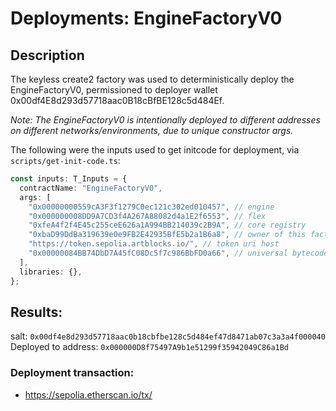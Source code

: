 # Deployments: EngineFactoryV0

## Description

The keyless create2 factory was used to deterministically deploy the EngineFactoryV0, permissioned to deployer wallet 0x00df4E8d293d57718aac0B18cBfBE128c5d484Ef.

_Note: The EngineFactoryV0 is intentionally deployed to different addresses on different networks/environments, due to unique constructor args._

The following were the inputs used to get initcode for deployment, via `scripts/get-init-code.ts`:

```typescript
const inputs: T_Inputs = {
  contractName: "EngineFactoryV0",
  args: [
    "0x00000000559cA3F3f1279C0ec121c302ed010457", // engine
    "0x000000008DD9A7CD3f4A267A88082d4a1E2f6553", // flex
    "0xfeA4f2f4E45c255ceE626a1A994BB214039c2B9A", // core registry
    "0xbaD99DdBa319639e0e9FB2E42935BfE5b2a1B6a8", // owner of this factory
    "https://token.sepolia.artblocks.io/", // token uri host
    "0x00000084BB74DbD7A45fC08Dc5f7c986BbFD0a66", // universal bytecode storage reader
  ],
  libraries: {},
};
```

## Results:

salt: `0x00df4e8d293d57718aac0b18cbfbe128c5d484ef47d8471ab07c3a3a4f000040`
Deployed to address: `0x000000D8f75497A9b1e51299f35942049C86a1Bd`

### Deployment transaction:

- https://sepolia.etherscan.io/tx/
